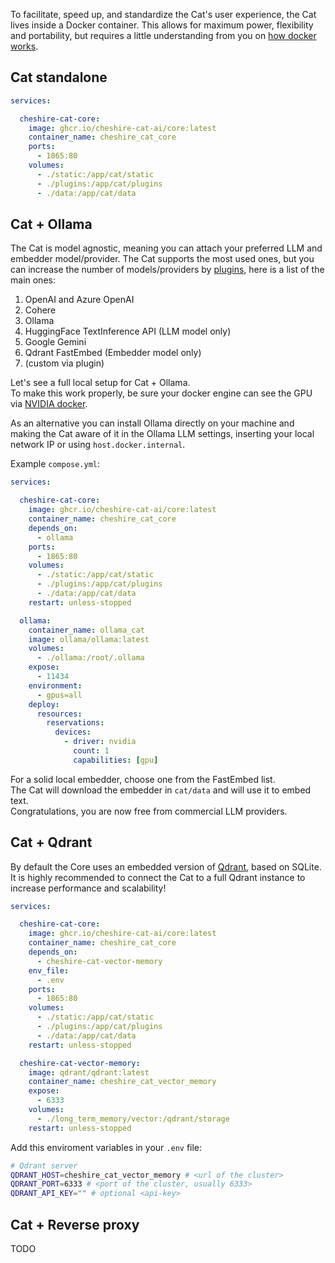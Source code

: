 To facilitate, speed up, and standardize the Cat's user experience, the Cat lives inside a Docker container. This allows for maximum power, flexibility and portability, but requires a little understanding from you on [how docker works](https://docs.docker.com/get-started/).


## Cat standalone

```yaml
services:

  cheshire-cat-core:
    image: ghcr.io/cheshire-cat-ai/core:latest
    container_name: cheshire_cat_core
    ports:
      - 1865:80
    volumes:
      - ./static:/app/cat/static
      - ./plugins:/app/cat/plugins
      - ./data:/app/cat/data
```

## Cat + Ollama

The Cat is model agnostic, meaning you can attach your preferred LLM and embedder model/provider. The Cat supports the most used ones, but you can increase the number of models/providers by [plugins](../../plugins/hooks.md/#__tabbed_1_5), here is a list of the main ones:

1. OpenAI and Azure OpenAI
2. Cohere
3. Ollama
4. HuggingFace TextInference API (LLM model only)
5. Google Gemini
6. Qdrant FastEmbed (Embedder model only)
7. (custom via plugin)

Let's see a full local setup for Cat + Ollama.  
To make this work properly, be sure your docker engine can see the GPU via [NVIDIA docker](https://docs.nvidia.com/datacenter/cloud-native/container-toolkit/latest/install-guide.html).

As an alternative you can install Ollama directly on your machine and making the Cat aware of it in the Ollama LLM settings, inserting your local network IP or using `host.docker.internal`.

Example `compose.yml`:

```yaml
services:

  cheshire-cat-core:
    image: ghcr.io/cheshire-cat-ai/core:latest
    container_name: cheshire_cat_core
    depends_on:
      - ollama
    ports:
	  - 1865:80
    volumes:
      - ./static:/app/cat/static
      - ./plugins:/app/cat/plugins
      - ./data:/app/cat/data
    restart: unless-stopped

  ollama:
    container_name: ollama_cat
    image: ollama/ollama:latest
    volumes:
      - ./ollama:/root/.ollama
    expose:
      - 11434
    environment:
      - gpus=all
    deploy:
      resources:
        reservations:
          devices:
            - driver: nvidia
              count: 1
              capabilities: [gpu]
```

For a solid local embedder, choose one from the FastEmbed list.  
The Cat will download the embedder in `cat/data` and will use it to embed text.  
Congratulations, you are now free from commercial LLM providers.

## Cat + Qdrant

By default the Core uses an embedded version of [Qdrant](https://qdrant.tech/), based on SQLite.  
It is highly recommended to connect the Cat to a full Qdrant instance to increase performance and scalability!

```yaml
services:

  cheshire-cat-core:
    image: ghcr.io/cheshire-cat-ai/core:latest
    container_name: cheshire_cat_core
    depends_on:
      - cheshire-cat-vector-memory
    env_file:
      - .env
    ports:
      - 1865:80
    volumes:
      - ./static:/app/cat/static
      - ./plugins:/app/cat/plugins
      - ./data:/app/cat/data
    restart: unless-stopped

  cheshire-cat-vector-memory:
    image: qdrant/qdrant:latest
    container_name: cheshire_cat_vector_memory
    expose:
      - 6333
    volumes:
      - ./long_term_memory/vector:/qdrant/storage
    restart: unless-stopped
```

Add this enviroment variables in your `.env` file:

```bash
# Qdrant server
QDRANT_HOST=cheshire_cat_vector_memory # <url of the cluster>
QDRANT_PORT=6333 # <port of the cluster, usually 6333>
QDRANT_API_KEY="" # optional <api-key>
```

## Cat + Reverse proxy

TODO

